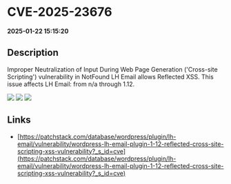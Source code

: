 # CVE-2025-23676

**2025-01-22 15:15:20**

## Description
Improper Neutralization of Input During Web Page Generation ('Cross-site Scripting') vulnerability in NotFound LH Email allows Reflected XSS. This issue affects LH Email: from n/a through 1.12.

![](https://img.shields.io/static/v1?label=Score&message=7.1&color=red)
![](https://img.shields.io/static/v1?label=Severity&message=HIGH&color=red)
![](https://img.shields.io/static/v1?label=CWE&message=XSS&color=green)

## Links
- [https://patchstack.com/database/wordpress/plugin/lh-email/vulnerability/wordpress-lh-email-plugin-1-12-reflected-cross-site-scripting-xss-vulnerability?_s_id=cve](https://patchstack.com/database/wordpress/plugin/lh-email/vulnerability/wordpress-lh-email-plugin-1-12-reflected-cross-site-scripting-xss-vulnerability?_s_id=cve)
